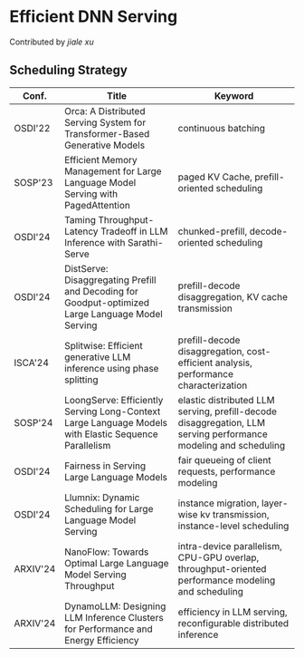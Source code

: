 # Efficient DNN Serving
Contributed by *jiale xu*

## Scheduling Strategy
| Conf.    | Title                                                                                                | Keyword                                                                                                          |
| -------- | ---------------------------------------------------------------------------------------------------- | ---------------------------------------------------------------------------------------------------------------- |
| OSDI'22  | Orca: A Distributed Serving System for Transformer-Based Generative Models                           | continuous batching                                                                                              |
| SOSP'23  | Efficient Memory Management for Large Language Model Serving with PagedAttention                     | paged KV Cache, prefill-oriented scheduling                                                                      |
| OSDI'24  | Taming Throughput-Latency Tradeoff in LLM Inference with Sarathi-Serve                               | chunked-prefill, decode-oriented scheduling                                                                      |
| OSDI'24  | DistServe: Disaggregating Prefill and Decoding for Goodput-optimized Large Language Model Serving    | prefill-decode disaggregation,     KV cache transmission                                                         |
| ISCA'24  | Splitwise: Efficient generative LLM inference using phase splitting                                  | prefill-decode disaggregation, cost-efficient analysis, performance characterization                             |
| SOSP'24  | LoongServe: Efficiently Serving Long-Context Large Language Models with Elastic Sequence Parallelism | elastic distributed LLM serving,  prefill-decode disaggregation, LLM serving performance modeling and scheduling |
| OSDI'24  | Fairness in Serving Large Language Models                                                            | fair queueing of client requests, performance modeling                                                           |
| OSDI'24  | Llumnix: Dynamic Scheduling for Large Language Model Serving                                         | instance migration,  layer-wise kv transmission, instance-level scheduling                                       |
| ARXIV'24 | NanoFlow: Towards Optimal Large Language Model Serving Throughput                                    | intra-device parallelism, CPU-GPU overlap, throughput-oriented performance modeling and scheduling               |
| ARXIV'24 | DynamoLLM: Designing LLM Inference Clusters for Performance and Energy Efficiency                    | efficiency in LLM serving, reconfigurable distributed inference                                                  |                                                                       